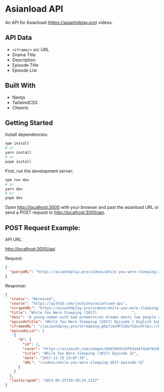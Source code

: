 # Asianload API

An API for Asianload (https://asianhdplay.pro) videos.

## API Data

- `<iframe/>` src URL
- Drama Title
- Description
- Episode Title
- Episode List

## Built With

- Nextjs
- TailwindCSS
- Cheerio

## Getting Started

Install dependencies:

```bash
npm install
# or
yarn install
# or
pnpm install
```

First, run the development server:

```bash
npm run dev
# or
yarn dev
# or
pnpm dev
```

Open [http://localhost:3000](http://localhost:3000) with your browser and past the asianload URL or send a POST request to [http://localhost:3000/api](http://localhost:3000/api).

## POST Request Example:

API URL:

[http://localhost:3000/api](http://localhost:3000/api)

Request:

```json
{
  "queryURL": "https://asianhdplay.pro/videos/while-you-were-sleeping-2017-episode-1"
}
```

Response:

```json
{
  "status": "Received",
  "source": "https://github.com/jackjona/asianload-api",
  "scrapeURL": "https://asianhdplay.pro/videos/while-you-were-sleeping-2017-episode-1",
  "title": "While You Were Sleeping (2017)                ",
  "desc": "A young woman with bad premonition dreams meets two people who suddenly develop the same ability.Nam Hong Joo lives with her mother, Yoon Moon Sun, a widow who runs a small restaurant. Jung Jae Chan, a rookie prosecutor, and his younger brother, Seung Won, move in across the street. Since she was young, Hong Joo has had the ability to see bad events before they happen, but she is often unable to do anything about it.One day, Jae Chan has a strange premonition dream about an accident involving Hong Joo and Lee Yoo Beom, a ruthless attorney who used to be Jae Chan’s tutor. Jae Chan decides to interfere in the course of events and ends up saving the lives of Hong Joo and Han Woo Tak, a young police officer. When Jae Chan, Hong Joo, and Woo Tak then start having dreams about one another, they realize that their lives are now somehow entwined.But can the three discover the reason that they were brought together, and can they prevent the people closest to them from getting hurt?                    ",
  "episodeTitle": "While You Were Sleeping (2017) Episode 1 English Subbed",
  "iframeURL": "//asianhdplay.pro/streaming.php?id=MTI1NzY2&x=https://hls107.drafastcdn.pro/newhls/666769353df83a4474a67b14bdcc46a5/ep.1.v0.1681883755.m3u8&title=While+You+Were+Sleeping+%282017%29&typesub=SUB&sub=&cover=Y292ZXIvd2hpbGUteW91LXdlcmUtc2xlZXBpbmctMjAxNy5wbmc=",
  "episodeList": [
    {
      "0": {
        "id": 1,
        "cover": "https://asiancdn.com/images/666769353df83a4474a67b14bdcc46a5/32_cover.jpg",
        "title": "While You Were Sleeping (2017) Episode 32",
        "date": "2017-11-15 23:07:39",
        "URL": "/videos/while-you-were-sleeping-2017-episode-32"
      }
    }
  ],
  "lastScraped": "2023-05-25T20:29:24.231Z"
}
```
